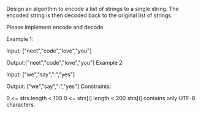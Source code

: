 Design an algorithm to encode a list of strings to a single string. The encoded string is then decoded back to the original list of strings.

Please implement encode and decode

Example 1:

Input: ["neet","code","love","you"]

Output:["neet","code","love","you"]
Example 2:

Input: ["we","say",":","yes"]

Output: ["we","say",":","yes"]
Constraints:

0 <= strs.length < 100
0 <= strs[i].length < 200
strs[i] contains only UTF-8 characters.